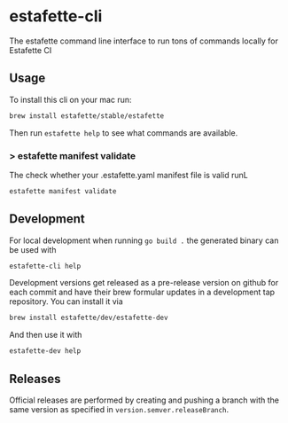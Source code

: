 # estafette-cli
The estafette command line interface to run tons of commands locally for Estafette CI

## Usage

To install this cli on your mac run:

```bash
brew install estafette/stable/estafette
```

Then run `estafette help` to see what commands are available.

### > estafette manifest validate

The check whether your .estafette.yaml manifest file is valid runL

```bash
estafette manifest validate
```

## Development

For local development when running `go build .` the generated binary can be used with

```bash
estafette-cli help
```

Development versions get released as a pre-release version on github for each commit and have their brew formular updates in a development tap repository. You can install it via

```bash
brew install estafette/dev/estafette-dev
```

And then use it with

```bash
estafette-dev help
```

## Releases

Official releases are performed by creating and pushing a branch with the same version as specified in `version.semver.releaseBranch`.
